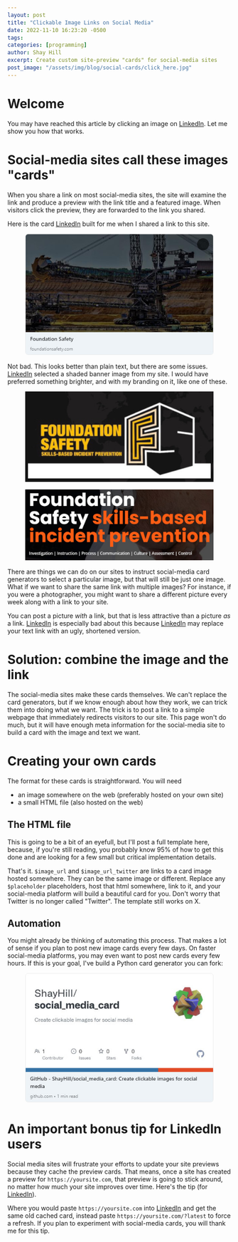 ```yaml
---
layout: post
title: "Clickable Image Links on Social Media"
date: 2022-11-10 16:23:20 -0500
tags:
categories: [programming]
author: Shay Hill
excerpt: Create custom site-preview "cards" for social-media sites
post_image: "/assets/img/blog/social-cards/click_here.jpg"
---
```


# Welcome

You may have reached this article by clicking an image on [LinkedIn](https://www.linkedin.com). Let me show you how that works.

# Social-media sites call these images "cards"

When you share a link on most social-media sites, the site will examine the link and produce a preview with the link title and a featured image. When visitors click the preview, they are forwarded to the link you shared.

Here is the card [LinkedIn](https://www.linkedin.com) built for me when I shared a link to this site.

<a href="http://www.foundationsafety.com"><figure><img src='/assets/img/blog/social-cards/foundationsafety_card.jpg' alt='Foundation Safety preview card on LinkedIn'></figure></a>

Not bad. This looks better than plain text, but there are some issues. [LinkedIn](https://www.linkedin.com) selected a shaded banner image from my site. I would have preferred something brighter, and with my branding on it, like one of these.

<a href="http://www.foundationsafety.com"><figure><img src='/assets/img/blog/social-cards/foundationsafety_card_alt2.jpg' alt='Foundation Safety branded image'></figure></a>

<a href="http://www.foundationsafety.com"><figure><img src='/assets/img/blog/social-cards/foundationsafety_card_alt1.jpg' alt='Foundation Safety branded image'></figure></a>

There are things we can do on our sites to instruct social-media card generators to select a particular image, but that will still be just one image. What if we want to share the same link with multiple images? For instance, if you were a photographer, you might want to share a different picture every week along with a link to your site.

You can post a picture *with* a link, but that is less attractive than a picture *as* a link. [LinkedIn](https://www.linkedin.com) is especially bad about this because [LinkedIn](https://www.linkedin.com) may replace your text link with an ugly, shortened version.

# Solution: combine the image and the link

The social-media sites make these cards themselves. We can't replace the card generators, but if we know enough about how they work, we can trick them into doing what we want. The trick is to post a link to a simple webpage that immediately redirects visitors to our site. This page won't do much, but it will have enough meta information for the social-media site to build a card with the image and text we want.

# Creating your own cards

The format for these cards is straightforward. You will need

* an image somewhere on the web (preferably hosted on your own site)
* a small HTML file (also hosted on the web)

## The HTML file

This is going to be a bit of an eyefull, but I'll post a full template here, because, if you're still reading, you probably know 95% of how to get this done and are looking for a few small but critical implementation details.

<script src="https://gist.github.com/ShayHill/3b6a9bfd82b62c9dacab88da7e3a6293.js"></script>

That's it. `$image_url` and `$image_url_twitter` are links to a card image hosted somewhere. They can be the same image or different. Replace any `$placeholder` placeholders, host that html somewhere, link to it, and your social-media platform will build a beautiful card for you. Don't worry that Twitter is no longer called "Twitter". The template still works on X.

## Automation

You might already be thinking of automating this process. That makes a lot of sense if you plan to post new image cards every few days. On faster social-media platforms, you may even want to post new cards every few hours. If this is your goal, I've build a Python card generator you can fork:

<a href="https://github.com/ShayHill/social_media_card"><figure><img src='/assets/img/blog/social-cards/github.jpg' alt='/Github preview card on LinkedIn'></figure></a>

# An important bonus tip for LinkedIn users

Social media sites will frustrate your efforts to update your site previews because they cache the preview cards. That means, once a site has created a preview for `https://yoursite.com`, that preview is going to stick around, no matter how much your site improves over time. Here's the tip (for [LinkedIn](https://www.linkedin.com)).

Where you would paste `https://yoursite.com` into [LinkedIn](https://www.linkedin.com) and get the same old cached card, instead paste `https://yoursite.com/?latest` to force a refresh. If you plan to experiment with social-media cards, you will thank me for this tip.
